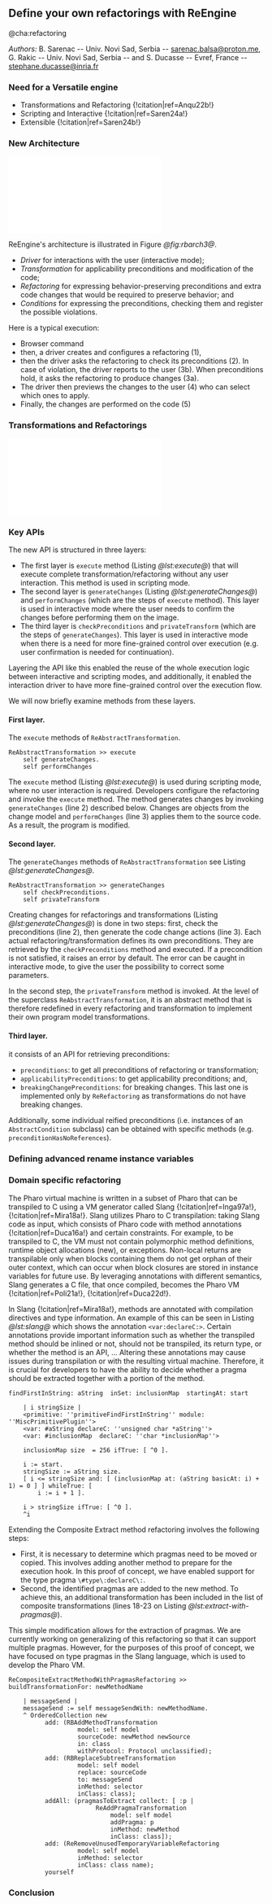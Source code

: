 ## Define your own refactorings with ReEngine
@cha:refactoring

_Authors:_ B. Sarenac  -- Univ. Novi Sad, Serbia -- sarenac.balsa@proton.me, G. Rakic -- Univ. Novi Sad, Serbia --  and S. Ducasse -- Evref, France -- stephane.ducasse@inria.fr


### Need for a Versatile engine

- Transformations and Refactoring {!citation|ref=Anqu22b!}
- Scripting and Interactive  {!citation|ref=Saren24a!}
- Extensible  {!citation|ref=Saren24b!}





### New Architecture

![ReEngine Architecture. %width=70&anchor=archi](figures/ArchitectureWithChanges2.pdf)

ReEngine's architecture is illustrated in Figure *@fig:rbarch3@*.
- _Driver_ for interactions with the user (interactive mode);
- _Transformation_ for applicability preconditions and modification of the code; 
- _Refactoring_ for expressing behavior-preserving preconditions and extra code changes that would be required to preserve behavior; and 
- _Conditions_ for expressing the preconditions, checking them and register the possible violations.

Here is a typical execution:
- Browser command
- then, a driver creates and configures a refactoring (1),
- then the driver asks the refactoring to check its preconditions (2).
In case of violation, the driver reports to the user (3b).
When preconditions hold, it asks the refactoring to produce changes (3a).
- The driver then previews the changes to the user (4) who can select which ones to apply.
- Finally, the changes are performed on the code (5)


### Transformations and Refactorings


![API. %width=70&anchor=fig:rbarch3](figures/Refactoring-Decorator2.pdf)

### Key APIs

The new API is structured in three layers:

- The first layer is `execute` method (Listing *@lst:execute@*) that will execute complete transformation/refactoring without any user interaction.
This method is used in scripting mode.
- The second layer is `generateChanges` (Listing *@lst:generateChanges@*) and `performChanges` (which are the steps of `execute` method).
This layer is used in interactive mode where the user needs to confirm the changes before performing them on the image.
- The third layer is `checkPreconditions` and `privateTransform` (which are the steps of `generateChanges`).
This layer is used in interactive mode when there is a need for more fine-grained control over execution (e.g. user confirmation is needed for continuation).


Layering the API like this enabled the reuse of the whole execution logic between interactive and scripting modes, and additionally, it enabled the interaction driver to have more fine-grained control over the execution flow.

We will now briefly examine methods from these layers.


#### First layer.
The  `execute` methods of `ReAbstractTransformation`.

```anchor=lst:execute
ReAbstractTransformation >> execute
	self generateChanges.
	self performChanges
```

The `execute` method (Listing *@lst:execute@*) is used during scripting mode, where no user interaction is required.
Developers configure the refactoring and invoke the `execute` method.
The method generates changes by invoking `generateChanges` (line 2) described below.
Changes are objects from the change model and `performChanges` (line 3) applies them to the source code.
As a result, the program is modified. 


#### Second layer. 
The `generateChanges` methods of `ReAbstractTransformation` see Listing *@lst:generateChanges@*.

```anchor=lst:generateChanges
ReAbstractTransformation >> generateChanges
	self checkPreconditions.
	self privateTransform 
```



Creating changes for refactorings and transformations (Listing *@lst:generateChanges@*) is done in two steps: first, check the preconditions (line 2), then generate the code change actions (line 3). 
Each actual refactoring/transformation defines its own preconditions.
They are retrieved by the `checkPreconditions` method and executed.
If a precondition is not satisfied, it raises an error by default.
The error can be caught in interactive mode, to give the user the possibility to correct some parameters.

In the second step, the `privateTransform` method is invoked.
At the level of the superclass `ReAbstractTransformation`, it is an abstract method that is therefore redefined in every refactoring and transformation to implement their own program model transformations.


#### Third layer.
it consists of an API for retrieving preconditions: 

- `preconditions`: to get all preconditions of refactoring or transformation;
- `applicabilityPreconditions`: to get applicability preconditions; and,
- `breakingChangePreconditions`: for breaking changes.
  This last one is implemented only by `ReRefactoring` as transformations do not have breaking changes.

Additionally, some individual reified preconditions (i.e.  instances of an `AbstractCondition` subclass) can be obtained with specific methods (e.g.  `preconditionHasNoReferences`).



### Defining advanced rename instance variables


### Domain specific refactoring

The Pharo virtual machine is written in a subset of Pharo that can be transpiled to C using a VM generator called Slang {!citation|ref=Inga97a!}, {!citation|ref=Mira18a!}. Slang utilizes Pharo to C transpilation: taking Slang code as input, which consists of Pharo code with method annotations  {!citation|ref=Duca16a!} and certain constraints. For example, to be transpiled to C, the VM must not contain polymorphic method definitions, runtime object allocations (new), or exceptions.
Non-local returns are transpilable only when blocks containing them do not get orphan of their outer context, which can occur when block closures are stored in instance variables for future use. By leveraging annotations with different semantics, Slang generates a C file, that once compiled, becomes the Pharo VM {!citation|ref=Poli21a!}, {!citation|ref=Duca22d!}.

In Slang {!citation|ref=Mira18a!}, methods are annotated with compilation directives and type information. An example of this can be seen in Listing *@lst:slang@* which shows the annotation `<var:declareC:>`. 
Certain annotations provide important information such as whether the transpiled method should be inlined or not, should not be transpiled, its return type, or whether the method is an API, ...
Altering these annotations may cause issues during transpilation or with the resulting virtual machine.
Therefore, it is crucial for developers to have the ability to decide whether a pragma should be extracted together with a portion of the method.

```anchor=lst:slang
findFirstInString: aString  inSet: inclusionMap  startingAt: start

    | i stringSize |
    <primitive: ''primitiveFindFirstInString'' module: ''MiscPrimitivePlugin''>
    <var: #aString declareC: ''unsigned char *aString''>
    <var: #inclusionMap  declareC: ''char *inclusionMap''>

    inclusionMap size  = 256 ifTrue: [ ^0 ].

    i := start.
    stringSize := aString size.
    [ i <= stringSize and: [ (inclusionMap at: (aString basicAt: i) + 1) = 0 ] ] whileTrue: [
        i := i + 1 ].

    i > stringSize ifTrue: [ ^0 ].
    ^i
```

Extending the Composite Extract method refactoring involves the following steps:

- First, it is necessary to determine which pragmas need to be moved or copied. This involves adding another method to prepare for the execution hook.
In this proof of concept, we have enabled support for the type pragma `\#type\:declareC\:`.
- Second, the identified pragmas are added to the new method.
To achieve this, an additional transformation has been included in the list of composite transformations (lines 18-23 on Listing *@lst:extract-with-pragmas@*). 

This simple modification allows for the extraction of pragmas. We are currently working on generalizing of this refactoring so that it can support multiple pragmas. However, for the purposes of this proof of concept, we have focused on type pragmas in the Slang language, which is used to develop the Pharo VM.

```caption=Composite Extract Method with Pragmas&anchor=lst:extract-with-pragmas
ReCompositeExtractMethodWithPragmasRefactoring >> buildTransformationFor: newMethodName

	| messageSend |
	messageSend := self messageSendWith: newMethodName.
	^ OrderedCollection new
		  add: (RBAddMethodTransformation
				   model: self model
				   sourceCode: newMethod newSource
				   in: class
				   withProtocol: Protocol unclassified);
		  add: (RBReplaceSubtreeTransformation
				   model: self model
				   replace: sourceCode
				   to: messageSend
				   inMethod: selector
				   inClass: class);
		  addAll: (pragmasToExtract collect: [ :p | 
						ReAddPragmaTransformation
							model: self model 
							addPragma: p
							inMethod: newMethod 
							inClass: class]);
		  add: (ReRemoveUnusedTemporaryVariableRefactoring
				   model: self model
				   inMethod: selector
				   inClass: class name);
		  yourself
```


### Conclusion